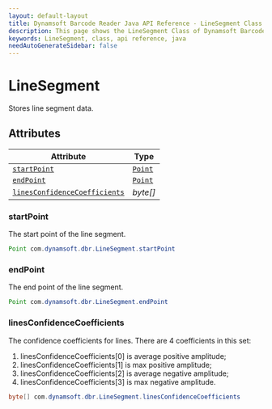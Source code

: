 ```yaml
---
layout: default-layout
title: Dynamsoft Barcode Reader Java API Reference - LineSegment Class
description: This page shows the LineSegment Class of Dynamsoft Barcode Reader for Java SDK API Reference.
keywords: LineSegment, class, api reference, java
needAutoGenerateSidebar: false
---
```



# LineSegment
Stores line segment data.

  

## Attributes
  
| Attribute | Type |
|---------- | ---- |
| [`startPoint`](#startpoint) | [`Point`](Point.md) |
| [`endPoint`](#endpoint) | [`Point`](Point.md) |
| [`linesConfidenceCoefficients`](#linesconfidencecoefficients) | *byte\[\]* |

### startPoint
The start point of the line segment.   

```java
Point com.dynamsoft.dbr.LineSegment.startPoint
```

### endPoint
The end point of the line segment.

```java
Point com.dynamsoft.dbr.LineSegment.endPoint
```

### linesConfidenceCoefficients
The confidence coefficients for lines. There are 4 coefficients in this set:  
1. linesConfidenceCoefficients\[0\] is average positive amplitude;   
2. linesConfidenceCoefficients\[1\] is max positive amplitude; 
3. linesConfidenceCoefficients\[2\] is average negative amplitude;   
4. linesConfidenceCoefficients\[3\] is max negative amplitude.

```java
byte[] com.dynamsoft.dbr.LineSegment.linesConfidenceCoefficients
```
